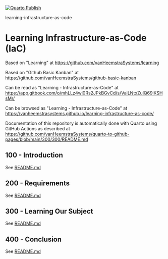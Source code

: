 [![Quarto Publish](https://github.com/vanHeemstraSystems/learning-infrastructure-as-code/actions/workflows/publish.yml/badge.svg)](https://github.com/vanHeemstraSystems/learning-infrastructure-as-code/actions/workflows/publish.yml)

learning-infrastructure-as-code
# Learning Infrastructure-as-Code (IaC)

Based on "Learning" at https://github.com/vanHeemstraSystems/learning

Based on "Github Basic Kanban" at https://github.com/vanHeemstraSystems/github-basic-kanban

Can be read as "Learning - Infrastructure-as-Code" at https://app.gitbook.com/o/mhLLz4wi0Rs2JPkBGvCd/s/VaiLNtxZulQ69lKSHsMr/

Can be browsed as "Learning - Infrastructure-as-Code" at https://vanheemstrasystems.github.io/learning-infrastructure-as-code/

Documentation of this repository is automatically done with Quarto using GitHub Actions as described at https://github.com/vanHeemstraSystems/quarto-to-github-pages/blob/main/300/300/README.md

## 100 - Introduction

See [README.md](./100/README.md)

## 200 - Requirements

See [README.md](./200/README.md)

## 300 - Learning Our Subject

See [README.md](./300/README.md)

## 400 - Conclusion

See [README.md](./400/README.md)
